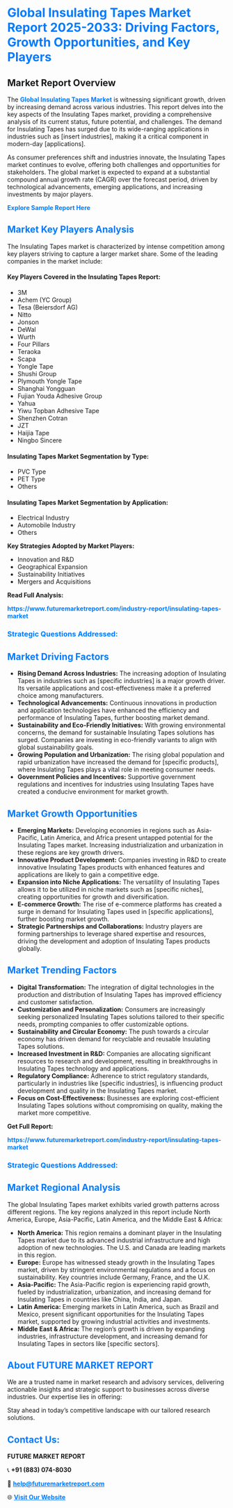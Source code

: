 <h1 style="color: #007BFF;">Global Insulating Tapes Market Report 2025-2033: Driving Factors, Growth Opportunities, and Key Players</h1>

<section id="overview">
<h2>Market Report Overview</h2>
<p>The <a href="https://www.futuremarketreport.com/industry-report/insulating-tapes-market" style="color: #007BFF; text-decoration: none;"><strong>Global Insulating Tapes Market</strong></a> is witnessing significant growth, driven by increasing demand across various industries. This report delves into the key aspects of the Insulating Tapes market, providing a comprehensive analysis of its current status, future potential, and challenges. The demand for Insulating Tapes has surged due to its wide-ranging applications in industries such as [insert industries], making it a critical component in modern-day [applications].</p>
<p>As consumer preferences shift and industries innovate, the Insulating Tapes market continues to evolve, offering both challenges and opportunities for stakeholders. The global market is expected to expand at a substantial compound annual growth rate (CAGR) over the forecast period, driven by technological advancements, emerging applications, and increasing investments by major players.</p>
</section>

<section id="overview">
<p><a href="https://www.futuremarketreport.com/request-sample/reportId=32913" style="color: #007BFF; text-decoration: none;"><strong>Explore Sample Report Here</strong></a></p>
</section>

<section id="key-players">
<h2 style="color: #007BFF;">Market Key Players Analysis</h2>
<p>The Insulating Tapes market is characterized by intense competition among key players striving to capture a larger market share. Some of the leading companies in the market include:</p>
<h4>Key Players Covered in the Insulating Tapes Report:</h4>
<ul><li>3M</li><li>Achem (YC Group)</li><li>Tesa (Beiersdorf AG)</li><li>Nitto</li><li>Jonson</li><li>DeWal</li><li>Wurth</li><li>Four Pillars</li><li>Teraoka</li><li>Scapa</li><li>Yongle Tape</li><li>Shushi Group</li><li>Plymouth Yongle Tape</li><li>Shanghai Yongguan</li><li>Fujian Youda Adhesive Group</li><li>Yahua</li><li>Yiwu Topban Adhesive Tape</li><li>Shenzhen Cotran</li><li>JZT</li><li>Haijia Tape</li><li>Ningbo Sincere</li></ul>
<h4>Insulating Tapes Market Segmentation by Type:</h4>
<ul><li>PVC Type</li><li>PET Type</li><li>Others</li></ul>

<h4>Insulating Tapes Market Segmentation by Application:</h4>
<ul><li>Electrical Industry</li><li>Automobile Industry</li><li>Others</li></ul>
<p><strong>Key Strategies Adopted by Market Players:</strong></p>
<ul>
<li>Innovation and R&D</li>
<li>Geographical Expansion</li>
<li>Sustainability Initiatives</li>
<li>Mergers and Acquisitions</li>
</ul>
</section>

<section>
<p><strong>Read Full Analysis: </strong></p><a href="https://www.futuremarketreport.com/industry-report/insulating-tapes-market" style="color: #007BFF; text-decoration: none;"><strong>https://www.futuremarketreport.com/industry-report/insulating-tapes-market</strong></a>
<h3 style="color: #007BFF;">Strategic Questions Addressed:</h3>
</section>

<section id="driving-factors">
<h2 style="color: #007BFF;">Market Driving Factors</h2>
<ul>
<li><strong>Rising Demand Across Industries:</strong> The increasing adoption of Insulating Tapes in industries such as [specific industries] is a major growth driver. Its versatile applications and cost-effectiveness make it a preferred choice among manufacturers.</li>
<li><strong>Technological Advancements:</strong> Continuous innovations in production and application technologies have enhanced the efficiency and performance of Insulating Tapes, further boosting market demand.</li>
<li><strong>Sustainability and Eco-Friendly Initiatives:</strong> With growing environmental concerns, the demand for sustainable Insulating Tapes solutions has surged. Companies are investing in eco-friendly variants to align with global sustainability goals.</li>
<li><strong>Growing Population and Urbanization:</strong> The rising global population and rapid urbanization have increased the demand for [specific products], where Insulating Tapes plays a vital role in meeting consumer needs.</li>
<li><strong>Government Policies and Incentives:</strong> Supportive government regulations and incentives for industries using Insulating Tapes have created a conducive environment for market growth.</li>
</ul>
</section>

<section id="growth-opportunities">
<h2 style="color: #007BFF;">Market Growth Opportunities</h2>
<ul>
<li><strong>Emerging Markets:</strong> Developing economies in regions such as Asia-Pacific, Latin America, and Africa present untapped potential for the Insulating Tapes market. Increasing industrialization and urbanization in these regions are key growth drivers.</li>
<li><strong>Innovative Product Development:</strong> Companies investing in R&D to create innovative Insulating Tapes products with enhanced features and applications are likely to gain a competitive edge.</li>
<li><strong>Expansion into Niche Applications:</strong> The versatility of Insulating Tapes allows it to be utilized in niche markets such as [specific niches], creating opportunities for growth and diversification.</li>
<li><strong>E-commerce Growth:</strong> The rise of e-commerce platforms has created a surge in demand for Insulating Tapes used in [specific applications], further boosting market growth.</li>
<li><strong>Strategic Partnerships and Collaborations:</strong> Industry players are forming partnerships to leverage shared expertise and resources, driving the development and adoption of Insulating Tapes products globally.</li>
</ul>
</section>

<section id="trending-factors">
<h2 style="color: #007BFF;">Market Trending Factors</h2>
<ul>
<li><strong>Digital Transformation:</strong> The integration of digital technologies in the production and distribution of Insulating Tapes has improved efficiency and customer satisfaction.</li>
<li><strong>Customization and Personalization:</strong> Consumers are increasingly seeking personalized Insulating Tapes solutions tailored to their specific needs, prompting companies to offer customizable options.</li>
<li><strong>Sustainability and Circular Economy:</strong> The push towards a circular economy has driven demand for recyclable and reusable Insulating Tapes solutions.</li>
<li><strong>Increased Investment in R&D:</strong> Companies are allocating significant resources to research and development, resulting in breakthroughs in Insulating Tapes technology and applications.</li>
<li><strong>Regulatory Compliance:</strong> Adherence to strict regulatory standards, particularly in industries like [specific industries], is influencing product development and quality in the Insulating Tapes market.</li>
<li><strong>Focus on Cost-Effectiveness:</strong> Businesses are exploring cost-efficient Insulating Tapes solutions without compromising on quality, making the market more competitive.</li>
</ul>
</section>

<section>
<p><strong>Get Full Report: </strong></p><a href="https://www.futuremarketreport.com/industry-report/insulating-tapes-market" style="color: #007BFF; text-decoration: none;"><strong>https://www.futuremarketreport.com/industry-report/insulating-tapes-market</strong></a>
<h3 style="color: #007BFF;">Strategic Questions Addressed:</h3>
</section>


<section id="regional-analysis">
<h2 style="color: #007BFF;">Market Regional Analysis</h2>
<p>The global Insulating Tapes market exhibits varied growth patterns across different regions. The key regions analyzed in this report include North America, Europe, Asia-Pacific, Latin America, and the Middle East & Africa:</p>
<ul>
<li><strong>North America:</strong> This region remains a dominant player in the Insulating Tapes market due to its advanced industrial infrastructure and high adoption of new technologies. The U.S. and Canada are leading markets in this region.</li>
<li><strong>Europe:</strong> Europe has witnessed steady growth in the Insulating Tapes market, driven by stringent environmental regulations and a focus on sustainability. Key countries include Germany, France, and the U.K.</li>
<li><strong>Asia-Pacific:</strong> The Asia-Pacific region is experiencing rapid growth, fueled by industrialization, urbanization, and increasing demand for Insulating Tapes in countries like China, India, and Japan.</li>
<li><strong>Latin America:</strong> Emerging markets in Latin America, such as Brazil and Mexico, present significant opportunities for the Insulating Tapes market, supported by growing industrial activities and investments.</li>
<li><strong>Middle East & Africa:</strong> The region’s growth is driven by expanding industries, infrastructure development, and increasing demand for Insulating Tapes in sectors like [specific sectors].</li>
</ul>
</section>

<footer>
<h2 style="color: #007BFF;">About FUTURE MARKET REPORT</h2>
<p>We are a trusted name in market research and advisory services, delivering actionable insights and strategic support to businesses across diverse industries. Our expertise lies in offering:</p>

<p>Stay ahead in today’s competitive landscape with our tailored research solutions.</p>

<h2 style="color: #007BFF;">Contact Us:</h2>
<p><strong>FUTURE MARKET REPORT</strong></p>
<p>📞 <strong>+91 (883) 074-8030</strong></p>
<p>📧 <strong><a href="mailto:help@futuremarketreport.com" style="color: #007BFF;">help@futuremarketreport.com</a></strong></p>
<p>🌐 <strong><a href="https://www.futuremarketreport.com/" style="color: #007BFF;">Visit Our Website</a></strong></p>
</footer>